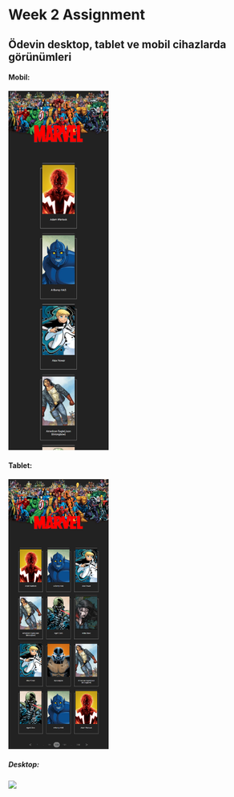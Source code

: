 # Week 2 Assignment

## Ödevin desktop, tablet ve mobil cihazlarda görünümleri


#### Mobil:

<img src="assests\demo screenshots\mobile.png" width="200">

<br />


#### Tablet:

<img src="assests\demo screenshots\tablet.png" width="200">


<br />

##### Desktop: 

<img src="assests\demo screenshots\desktop.png" width="200">


